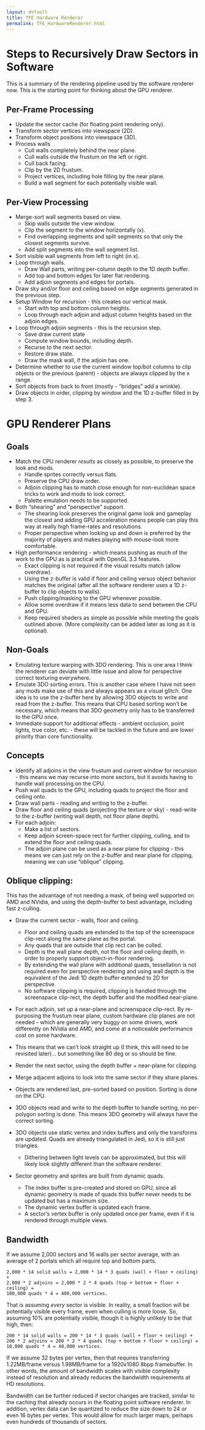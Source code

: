 ```yaml
---
layout: default
title: TFE Hardware Renderer
permalink: TFE_HardwareRenderer.html
---
```


# Steps to Recursively Draw Sectors in Software
This is a summary of the rendering pipeline used by the software renderer now. This is the starting point for thinking about the GPU renderer.

## Per-Frame Processing
* Update the sector cache (for floating point rendering only).
* Transform sector vertices into viewspace (2D).
* Transform object positions into viewspace (3D).
* Process walls
  * Cull walls completely behind the near plane.
  * Cull walls outside the frustum on the left or right.
  * Cull back facing.
  * Clip by the 2D frustum.
  * Project vertices, including hole filling by the near plane.
  * Build a wall segment for each potentially visible wall.

## Per-View Processing
* Merge-sort wall segments based on view.
  * Skip walls outside the view window.
  * Clip the segment to the window horizontally (x).
  * Find overlapping segments and split segments so that only the closest segments survive.
  * Add split segments into the wall segment list.
* Sort visible wall segments from left to right (in x).
* Loop through walls.
  * Draw Wall parts, writing per-column depth to the 1D depth buffer.
  * Add top and bottom edges for later flat rendering.
  * Add adjoin segments and edges for portals.
* Draw sky and/or floor and ceiling based on edge segments generated in the previous step.
* Setup Window for recursion - this creates our vertical mask.
  * Start with top and bottom column heights.
  * Loop through each adjoin and adjust column heights based on the adjoin edges.
* Loop through adjoin segments - this is the recursion step.
  * Save draw current state
  * Compute window bounds, including depth.
  * Recurse to the next sector.
  * Restore draw state.
  * Draw the mask wall, if the adjoin has one.
* Determine whether to use the current window top/bot columns to clip objects or the previous (parent) - objects are always clipped by the x range.
* Sort objects from back to front (mostly - “bridges” add a wrinkle).
* Draw objects in order, clipping by window and the 1D z-buffer filled in by step 3.

# GPU Renderer Plans
## Goals
* Match the CPU renderer *results* as closely as possible, to preserve the look and mods.
  * Handle sprites correctly versus flats.
  * Preserve the CPU draw order.
  * Adjoin clipping has to match close enough for non-euclidean space tricks to work and mods to look correct.
  * Palette emulation needs to be supported.
* Both “shearing” and “perspective” support.
  * The shearing look preserves the original game look and gameplay the closest and adding GPU acceleration means people can play this way at really high frame-rates and resolutions.
  * Proper perspective when looking up and down is preferred by the majority of players and makes playing with mouse-look more comfortable.
* High performance rendering - which means pushing as much of the work to the GPU as is practical with OpenGL 3.3 features.
  * Exact clipping is not required if the visual results match (allow overdraw).
  * Using the z-buffer is valid if floor and ceiling versus object behavior matches the original (after all the software renderer uses a 1D z-buffer to clip objects to walls).
  * Push clipping/masking to the GPU whenever possible.
  * Allow some overdraw if it means less data to send between the CPU and GPU.
  * Keep required shaders as simple as possible while meeting the goals outlined above. (More complexity can be added later as long as it is optional).

## Non-Goals
* Emulating texture warping with 3DO rendering. This is one area I think the renderer can deviate with little issue and allow for perspective correct texturing everywhere.
* Emulate 3DO sorting errors. This is another case where I have not seen any mods make use of this and always appears as a visual glitch. One idea is to use the z-buffer here by allowing 3DO objects to write and read from the z-buffer. This means that CPU based sorting won’t be necessary, which means that 3DO geometry only has to be transferred to the GPU once.
* Immediate support for additional effects - ambient occlusion, point lights, true color, etc. - these will be tackled in the future and are lower priority than core functionality.

## Concepts
* Identify all adjoins in the view frustum and current window for recursion - this means we may recurse into more sectors, but it avoids having to handle wall processing on the CPU.
* Push wall quads to the GPU, including quads to project the floor and ceiling onto.
* Draw wall parts - reading and writing to the z-buffer.
* Draw floor and ceiling quads (projecting the texture or sky) - read-write to the z-buffer (writing wall depth, not floor plane depth).
* For each adjoin:
  * Make a list of sectors.
  * Keep adjoin screen-space rect for further clipping, culling, and to extend the floor and ceiling quads.
  * The adjoin plane can be used as a near plane for clipping - this means we can just rely on the z-buffer and near plane for clipping, meaning we can use “oblique” clipping.

## Oblique clipping:
This has the advantage of not needing a mask, of being well supported on AMD and NVidia, and using the depth-buffer to best advantage, including fast z-culling.

* Draw the current sector - walls, floor and ceiling.
  * Floor and ceiling quads are extended to the top of the screenspace clip-rect along the same plane as the portal.
  * Any quads that are outside that clip rect can be culled.
  * Depth is the wall plane depth, not the floor and ceiling depth, in order to properly support object-in-floor rendering.
  * By extending the wall plane with additional quads, tessellation is not required even for perspective rendering and using wall depth is the equivalent of the Jedi 1D depth buffer extended to 2D for perspective.
  * No software clipping is required, clipping is handled through the screenspace clip-rect, the depth buffer and the modified near-plane.
* For each adjoin, set up a near-plane and screenspace clip-rect. By re-purposing the frustum near plane, custom hardware clip planes are not needed - which are generally very buggy on some drivers, work differently on NVidia and AMD, and come at a noticeable performance cost on some hardware.
* This means that we can’t look straight up (I think, this will need to be revisited later)... but something like 80 deg or so should be fine.
* Render the next sector, using the depth buffer + near-plane for clipping.
* Merge adjacent adjoins to look into the same sector if they share planes.
* Objects are rendered last, pre-sorted based on position. Sorting is done on the CPU.
* 3DO objects read and write to the depth buffer to handle sorting, no per-polygon sorting is done. This means 3DO geometry will always have the correct sorting.

* 3DO objects use static vertex and index buffers and only the transforms are updated. Quads are already triangulated in Jedi, so it is still just triangles.
  * Dithering between light levels can be approximated, but this will likely look slightly different than the software renderer.
* Sector geometry and sprites are built from dynamic quads.
  * The index buffer is pre-created and stored on GPU, since all dynamic geometry is made of quads this buffer never needs to be updated but has a maximum size.
  * The dynamic vertex buffer is updated each frame.
  * A sector’s vertex buffer is only updated once per frame, even if it is rendered through multiple views.

## Bandwidth
If we assume 2,000 sectors and 16 walls per sector average, with an average of 2 portals which all require top and bottom parts.

```
2,000 * 14 solid walls = 2,000 * 14 * 3 quads (wall + floor + ceiling) +
2,000 * 2 adjoins = 2,000 * 2 * 4 quads (top + bottom + floor + ceiling) =
100,000 quads * 4 = 400,000 vertices.
```

That is assuming *every* sector is visible. In reality, a small fraction will be potentially visible every frame, even when culling is more loose. So, assuming 10% are potentially visible, though it is highly unlikely to be that high, then:

```
200 * 14 solid walls = 200 * 14 * 3 quads (wall + floor + ceiling) +
200 * 2 adjoins = 200 * 2 * 4 quads (top + bottom + floor + ceiling) =
10,000 quads * 4 = 40,000 vertices.
```

If we assume 32 bytes per vertex, then that requires transferring 1.22MB/frame versus 1.98MB/frame for a 1920x1080 8bpp framebuffer. In other words, the amount of bandwidth scales with visible complexity instead of resolution and already reduces the bandwidth requirements at HD resolutions.

Bandwidth can be further reduced if sector changes are tracked, similar to the caching that already occurs in the floating point software renderer. In addition, vertex data can be quantized to reduce the size down to 24 or even 16 bytes per vertex. This would allow for much larger maps, perhaps even hundreds of thousands of sectors.
